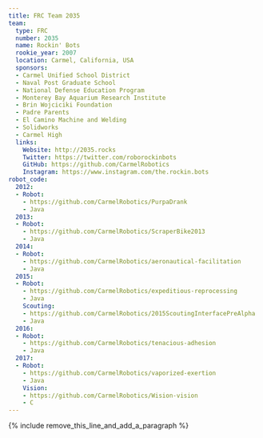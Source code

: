```yaml
---
title: FRC Team 2035
team:
  type: FRC
  number: 2035
  name: Rockin' Bots
  rookie_year: 2007
  location: Carmel, California, USA
  sponsors:
  - Carmel Unified School District
  - Naval Post Graduate School
  - National Defense Education Program
  - Monterey Bay Aquarium Research Institute
  - Brin Wojciciki Foundation
  - Padre Parents
  - El Camino Machine and Welding
  - Solidworks
  - Carmel High
  links:
    Website: http://2035.rocks
    Twitter: https://twitter.com/roborockinbots
    GitHub: https://github.com/CarmelRobotics
    Instagram: https://www.instagram.com/the.rockin.bots
robot_code:
  2012:
  - Robot:
    - https://github.com/CarmelRobotics/PurpaDrank
    - Java
  2013:
  - Robot:
    - https://github.com/CarmelRobotics/ScraperBike2013
    - Java
  2014:
  - Robot:
    - https://github.com/CarmelRobotics/aeronautical-facilitation
    - Java
  2015:
  - Robot:
    - https://github.com/CarmelRobotics/expeditious-reprocessing
    - Java
    Scouting:
    - https://github.com/CarmelRobotics/2015ScoutingInterfacePreAlpha
    - Java
  2016:
  - Robot:
    - https://github.com/CarmelRobotics/tenacious-adhesion
    - Java
  2017:
  - Robot:
    - https://github.com/CarmelRobotics/vaporized-exertion
    - Java
    Vision:
    - https://github.com/CarmelRobotics/Wision-vision
    - C
---
```


{% include remove_this_line_and_add_a_paragraph %}
